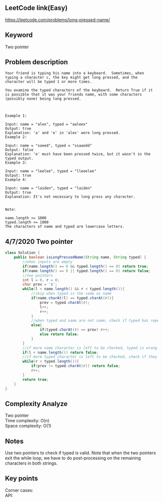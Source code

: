 ## LeetCode link(Easy)
https://leetcode.com/problems/long-pressed-name/

## Keyword
Two pointer

## Problem description
```
Your friend is typing his name into a keyboard.  Sometimes, when typing a character c, the key might get long pressed, and the character will be typed 1 or more times.

You examine the typed characters of the keyboard.  Return True if it is possible that it was your friends name, with some characters (possibly none) being long pressed.

 

Example 1:

Input: name = "alex", typed = "aaleex"
Output: true
Explanation: 'a' and 'e' in 'alex' were long pressed.
Example 2:

Input: name = "saeed", typed = "ssaaedd"
Output: false
Explanation: 'e' must have been pressed twice, but it wasn't in the typed output.
Example 3:

Input: name = "leelee", typed = "lleeelee"
Output: true
Example 4:

Input: name = "laiden", typed = "laiden"
Output: true
Explanation: It's not necessary to long press any character.
 

Note:

name.length <= 1000
typed.length <= 1000
The characters of name and typed are lowercase letters.
```

## 4/7/2020 Two pointer

```java
class Solution {
    public boolean isLongPressedName(String name, String typed) {
        //when inputs are empty
        if(name.length() == 0 && typed.length() == 0) return true;
        if(name.length() == 0 || typed.length() == 0) return false;
        //two pointers
        int l = 0, r = 0;
        char prev = '$';
        while(l < name.length() && r < typed.length()){
            //skip when typed is the same as name
            if(name.charAt(l) == typed.charAt(r)){
                prev = typed.charAt(r);
                l++;
                r++;
            }
            //when typed and name are not same, check if typed has repeat
            else{
                if(typed.charAt(r) == prev) r++;
                else return false;
            }
        }
        //if more name character is left to be checked, typed is wrong
        if(l < name.length()) return false;
        //if more typed character is left to be checked, check if they are the same
        while(r < typed.length()){
            if(prev != typed.charAt(r)) return false;
            r++;
        }
        return true;
    }
}
```
## Complexity Analyze
Two pointer\
Time complexity: O(n)\
Space complexity: O(1)

## Notes
Use two pointers to check if typed is valid. Note that when the two pointers exit the while loop, we have to do post-processing on the remaining characters in both strings.

## Key points
Corner cases: \
API: 
